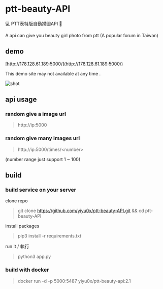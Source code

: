 # ptt-beauty-API
💻 PTT表特版自動撈圖API 🤖️

A api can give you beauty girl photo from ptt (A popular forum in Taiwan)

## demo

[http://178.128.61.189:5000/](http://178.128.61.189:5000/)

This demo site may not available at any time .

![shot](https://i.imgur.com/qvA4n6Z.png)


## api usage

### random give a image url
> http://ip:5000

### random give many images url
> http://ip:5000/times/<number\>
 
(number range just support 1 ~ 100)

## build

### build service on your server 

clone repo  
> git clone https://github.com/yiyu0x/ptt-beauty-API.git && cd ptt-beauty-API

install packages
> pip3 install -r requirements.txt

run it / 執行
> python3 app.py

### build with docker

> docker run -d -p 5000:5487 yiyu0x/ptt-beauty-api:2.1
